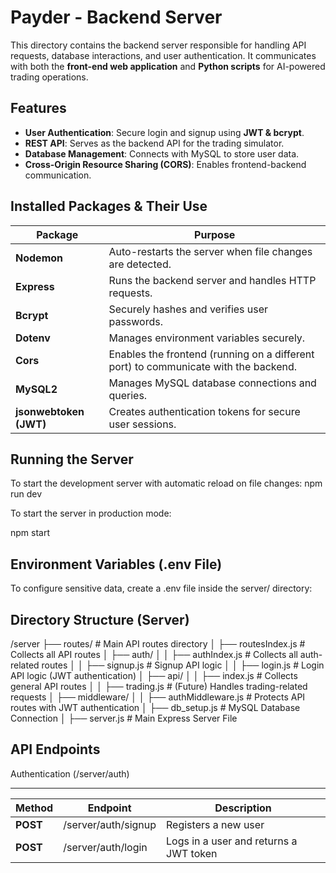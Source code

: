 # Payder - Backend Server

This directory contains the backend server responsible for handling API requests, database interactions, and user authentication. It communicates with both the **front-end web application** and **Python scripts** for AI-powered trading operations.

## Features
- **User Authentication**: Secure login and signup using **JWT & bcrypt**.
- **REST API**: Serves as the backend API for the trading simulator.
- **Database Management**: Connects with MySQL to store user data.
- **Cross-Origin Resource Sharing (CORS)**: Enables frontend-backend communication.

## Installed Packages & Their Use
|        Package         |                                      Purpose                                        |
|------------------------|-------------------------------------------------------------------------------------|
|      **Nodemon**       | Auto-restarts the server when file changes are detected.                            |
|      **Express**       | Runs the backend server and handles HTTP requests.                                  |
|       **Bcrypt**       | Securely hashes and verifies user passwords.                                        |
|       **Dotenv**       | Manages environment variables securely.                                             |
|        **Cors**        | Enables the frontend (running on a different port) to communicate with the backend. |
|       **MySQL2**       | Manages MySQL database connections and queries.                                     |
| **jsonwebtoken (JWT)** | Creates authentication tokens for secure user sessions.                             |

## Running the Server
To start the development server with automatic reload on file changes:
npm run dev

To start the server in production mode:

npm start

## Environment Variables (.env File)
To configure sensitive data, create a .env file inside the server/ directory:

## Directory Structure (Server)


/server
  ├── routes/              # Main API routes directory
  │   ├── routesIndex.js   # Collects all API routes
  │   ├── auth/
  │   │   ├── authIndex.js # Collects all auth-related routes
  │   │   ├── signup.js    # Signup API logic
  │   │   ├── login.js     # Login API logic (JWT authentication)
  │   ├── api/
  │   │   ├── index.js     # Collects general API routes
  │   │   ├── trading.js   # (Future) Handles trading-related requests
  │   ├── middleware/
  │   │   ├── authMiddleware.js # Protects API routes with JWT authentication
  │   ├── db_setup.js      # MySQL Database Connection
  │   ├── server.js        # Main Express Server File


## API Endpoints

Authentication (/server/auth)
_____________________________________________________________________________
|  Method  |       Endpoint       |              Description                 |
|----------|----------------------|------------------------------------------|
| **POST** |  /server/auth/signup |           Registers a new user           |
| **POST** |  /server/auth/login  |  Logs in a user and returns a JWT token  |


